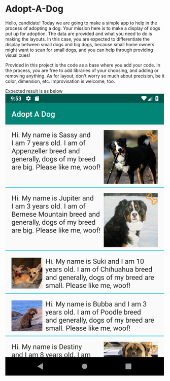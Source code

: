 # Adopt-A-Dog

Hello, candidate! Today we are going to make a simple app to help in the process of adopting a dog. Your mission here is to make a display of dogs put up for adoption. The data are provided and what you need to do is making the layouts. In this case, you are expected to differentiate the display between small dogs and big dogs, because small home owners might want to scan for small dogs, and you can help through providing visual cues!

Provided in this project is the code as a base where you add your code. In the process, you are free to add libraries of your choosing, and adding or removing anything. As for layout, don't worry so much about precision, be it color, dimension, etc. Improvisation is welcome, too.

Expected result is as below ![here](https://github.com/ruang-guru/Adopt-A-Dog/blob/master/display.png) 
